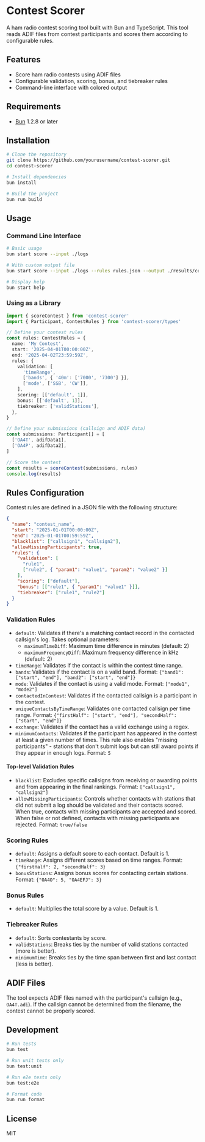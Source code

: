 # Contest Scorer

A ham radio contest scoring tool built with Bun and TypeScript. This tool reads ADIF files from contest participants and scores them according to configurable rules.

## Features

- Score ham radio contests using ADIF files
- Configurable validation, scoring, bonus, and tiebreaker rules
- Command-line interface with colored output

## Requirements

- [Bun](https://bun.sh/) 1.2.8 or later

## Installation

```bash
# Clone the repository
git clone https://github.com/yourusername/contest-scorer.git
cd contest-scorer

# Install dependencies
bun install

# Build the project
bun run build
```

## Usage

### Command Line Interface

```bash
# Basic usage
bun start score --input ./logs

# With custom output file
bun start score --input ./logs --rules rules.json --output ./results/contest-results.csv

# Display help
bun start help
```

### Using as a Library

```typescript
import { scoreContest } from 'contest-scorer'
import { Participant, ContestRules } from 'contest-scorer/types'

// Define your contest rules
const rules: ContestRules = {
  name: 'My Contest',
  start: '2025-04-01T00:00:00Z',
  end: '2025-04-02T23:59:59Z',
  rules: {
    validation: [
      'timeRange',
      ['bands', { '40m': ['7000', '7300'] }],
      ['mode', ['SSB', 'CW']],
    ],
    scoring: [['default', 1]],
    bonus: [['default', 1]],
    tiebreaker: ['validStations'],
  },
}

// Define your submissions (callsign and ADIF data)
const submissions: Participant[] = [
  ['OA4T', adifData1],
  ['OA4P', adifData2],
]

// Score the contest
const results = scoreContest(submissions, rules)
console.log(results)
```

## Rules Configuration

Contest rules are defined in a JSON file with the following structure:

```json
{
  "name": "contest_name",
  "start": "2025-01-01T00:00:00Z",
  "end": "2025-01-01T00:59:59Z",
  "blacklist": ["callsign1", "callsign2"],
  "allowMissingParticipants": true,
  "rules": {
    "validation": [
      "rule1",
      ["rule2", { "param1": "value1", "param2": "value2" }]
    ],
    "scoring": ["default"],
    "bonus": [["rule1", { "param1": "value1" }]],
    "tiebreaker": ["rule1", "rule2"]
  }
}
```

### Validation Rules

- `default`: Validates if there's a matching contact record in the contacted callsign's log. Takes optional parameters:
  - `maximumTimeDiff`: Maximum time difference in minutes (default: 2)
  - `maximumFrequencyDiff`: Maximum frequency difference in kHz (default: 2)
- `timeRange`: Validates if the contact is within the contest time range.
- `bands`: Validates if the contact is on a valid band. Format: `{"band1": ["start", "end"], "band2": ["start", "end"]}`
- `mode`: Validates if the contact is using a valid mode. Format: `["mode1", "mode2"]`
- `contactedInContest`: Validates if the contacted callsign is a participant in the contest.
- `uniqueContactsByTimeRange`: Validates one contacted callsign per time range. Format: `{"firstHalf": ["start", "end"], "secondHalf": ["start", "end"]}`
- `exchange`: Validates if the contact has a valid exchange using a regex.
- `minimumContacts`: Validates if the participant has appeared in the contest at least a given number of times. This rule also enables "missing participants" - stations that don't submit logs but can still award points if they appear in enough logs. Format: `5`

#### Top-level Validation Rules

- `blacklist`: Excludes specific callsigns from receiving or awarding points and from appearing in the final rankings. Format: `["callsign1", "callsign2"]`
- `allowMissingParticipants`: Controls whether contacts with stations that did not submit a log should be validated and their contacts scored. When true, contacts with missing participants are accepted and scored. When false or not defined, contacts with missing participants are rejected. Format: `true/false`

### Scoring Rules

- `default`: Assigns a default score to each contact. Default is 1.
- `timeRange`: Assigns different scores based on time ranges. Format: `{"firstHalf": 2, "secondHalf": 3}`
- `bonusStations`: Assigns bonus scores for contacting certain stations. Format: `{"OA4O": 5, "OA4EFJ": 3}`

### Bonus Rules

- `default`: Multiplies the total score by a value. Default is 1.

### Tiebreaker Rules

- `default`: Sorts contestants by score.
- `validStations`: Breaks ties by the number of valid stations contacted (more is better).
- `minimumTime`: Breaks ties by the time span between first and last contact (less is better).

## ADIF Files

The tool expects ADIF files named with the participant's callsign (e.g., `OA4T.adi`). If the callsign cannot be determined from the filename, the contest cannot be properly scored.

## Development

```bash
# Run tests
bun test

# Run unit tests only
bun test:unit

# Run e2e tests only
bun test:e2e

# Format code
bun run format
```

## License

MIT
